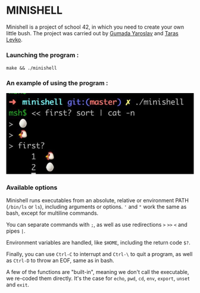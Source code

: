 # MINISHELL #

Minishell is a project of school 42, in which you need to create your own little bush. The project was carried out by [Gumada Yaroslav](https://github.com/GumadaYaroslav) and [Taras Levko](https://github.com/alchrist42).

### Launching the program :
  ```
make && ./minishell
  ```
### An example of using the program :
![egg.](egg.jpg)

### Available options

Minishell runs executables from an absolute, relative or environment PATH (``/bin/ls`` or ``ls``), including arguments or options. ``'`` and ``"`` work the same as bash, except for multiline commands.

You can separate commands with ``;``, as well as use redirections ``>`` ``>>`` ``<`` and pipes ``|``.

Environment variables are handled, like ``$HOME``, including the return code ``$?``.

Finally, you can use ``Ctrl-C`` to interrupt and ``Ctrl-\`` to quit a program, as well as ``Ctrl-D`` to throw an EOF, same as in bash.

A few of the functions are "built-in", meaning we don't call the executable, we re-coded them directly. It's the case for ``echo``, ``pwd``, ``cd``, ``env``, ``export``, ``unset`` and ``exit``.
